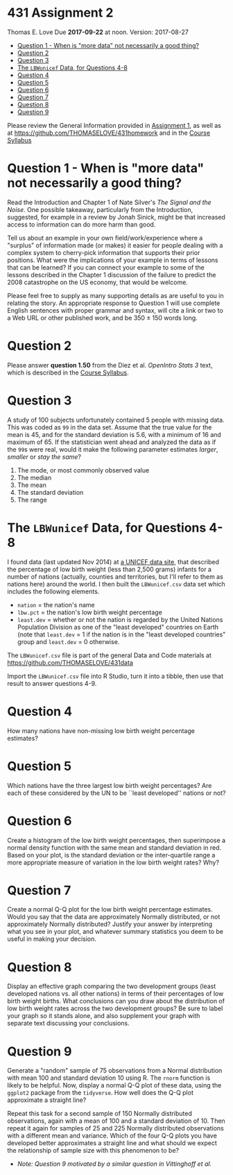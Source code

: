 431 Assignment 2
================
Thomas E. Love
Due **2017-09-22** at noon. Version: 2017-08-27

-   [Question 1 - When is "more data" not necessarily a good thing?](#question-1---when-is-more-data-not-necessarily-a-good-thing)
-   [Question 2](#question-2)
-   [Question 3](#question-3)
-   [The `LBWunicef` Data, for Questions 4-8](#the-lbwunicef-data-for-questions-4-8)
-   [Question 4](#question-4)
-   [Question 5](#question-5)
-   [Question 6](#question-6)
-   [Question 7](#question-7)
-   [Question 8](#question-8)
-   [Question 9](#question-9)

Please review the General Information provided in [Assignment 1](https://github.com/THOMASELOVE/431homework/blob/master/431-2017_assignment-1.md), as well as at <https://github.com/THOMASELOVE/431homework> and in the [Course Syllabus](https://thomaselove.github.io/431syllabus/)

Question 1 - When is "more data" not necessarily a good thing?
==============================================================

Read the Introduction and Chapter 1 of Nate Silver's *The Signal and the Noise*. One possible takeaway, particularly from the Introduction, suggested, for example in a review by Jonah Sinick, might be that increased access to information can do more harm than good.

Tell us about an example in your own field/work/experience where a "surplus" of information made (or makes) it easier for people dealing with a complex system to cherry-pick information that supports their prior positions. What were the implications of your example in terms of lessons that can be learned? If you can connect your example to some of the lessons described in the Chapter 1 discussion of the failure to predict the 2008 catastrophe on the US economy, that would be welcome.

Please feel free to supply as many supporting details as are useful to you in relating the story. An appropriate response to Question 1 will use complete English sentences with proper grammar and syntax, will cite a link or two to a Web URL or other published work, and be 350 ± 150 words long.

Question 2
==========

Please answer **question 1.50** from the Diez et al. *OpenIntro Stats 3* text, which is described in the [Course Syllabus](https://thomaselove.github.io/431syllabus/).

Question 3
==========

A study of 100 subjects unfortunately contained 5 people with missing data. This was coded as `99` in the data set. Assume that the true value for the mean is 45, and for the standard deviation is 5.6, with a minimum of 16 and maximum of 65. If the statistician went ahead and analyzed the data as if the `99`s were real, would it make the following parameter estimates *larger*, *smaller* or *stay the same*?

1.  The mode, or most commonly observed value
2.  The median
3.  The mean
4.  The standard deviation
5.  The range

The `LBWunicef` Data, for Questions 4-8
=======================================

I found data (last updated Nov 2014) at [a UNICEF data site](http://data.unicef.org/nutrition/low-birthweight.html), that described the percentage of low birth weight (less than 2,500 grams) infants for a number of nations (actually, counties and territories, but I'll refer to them as nations here) around the world. I then built the `LBWunicef.csv` data set which includes the following elements.

-   `nation` = the nation's name
-   `lbw.pct` = the nation's low birth weight percentage
-   `least.dev` = whether or not the nation is regarded by the United Nations Population Division as one of the "least developed" countries on Earth (note that `least.dev` = 1 if the nation is in the "least developed countries" group and `least.dev` = 0 otherwise.

The `LBWunicef.csv` file is part of the general Data and Code materials at <https://github.com/THOMASELOVE/431data>

Import the `LBWunicef.csv` file into R Studio, turn it into a tibble, then use that result to answer questions 4-9.

Question 4
==========

How many nations have non-missing low birth weight percentage estimates?

Question 5
==========

Which nations have the three largest low birth weight percentages? Are each of these considered by the UN to be \`\`least developed'' nations or not?

Question 6
==========

Create a histogram of the low birth weight percentages, then superimpose a normal density function with the same mean and standard deviation in red. Based on your plot, is the standard deviation or the inter-quartile range a more appropriate measure of variation in the low birth weight rates? Why?

Question 7
==========

Create a normal Q-Q plot for the low birth weight percentage estimates. Would you say that the data are approximately Normally distributed, or not approximately Normally distributed? Justify your answer by interpreting what you see in your plot, and whatever summary statistics you deem to be useful in making your decision.

Question 8
==========

Display an effective graph comparing the two development groups (least developed nations vs. all other nations) in terms of their percentages of low birth weight births. What conclusions can you draw about the distribution of low birth weight rates across the two development groups? Be sure to label your graph so it stands alone, and also supplement your graph with separate text discussing your conclusions.

Question 9
==========

Generate a "random" sample of 75 observations from a Normal distribution with mean 100 and standard deviation 10 using R. The `rnorm` function is likely to be helpful. Now, display a normal Q-Q plot of these data, using the `ggplot2` package from the `tidyverse`. How well does the Q-Q plot approximate a straight line?

Repeat this task for a second sample of 150 Normally distributed observations, again with a mean of 100 and a standard deviation of 10. Then repeat it again for samples of 25 and 225 Normally distributed observations with a different mean and variance. Which of the four Q-Q plots you have developed better approximates a straight line and what should we expect the relationship of sample size with this phenomenon to be?

-   *Note: Question 9 motivated by a similar question in Vittinghoff et al.*
